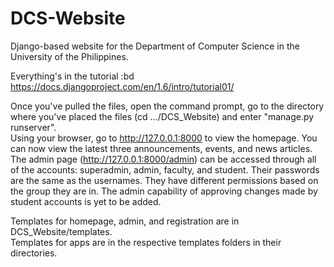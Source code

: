 DCS-Website
===========

Django-based website for the Department of Computer Science in the University of the Philippines.

Everything's in the tutorial :bd  
https://docs.djangoproject.com/en/1.6/intro/tutorial01/

Once you've pulled the files, open the command prompt, go to the directory where you've placed the files (cd .../DCS_Website) and enter "manage.py runserver".  
Using your browser, go to http://127.0.0.1:8000 to view the homepage. You can now view the latest three announcements, events, and news articles.
The admin page (http://127.0.0.1:8000/admin) can be accessed through all of the accounts: superadmin, admin, faculty, and student. Their passwords are the same as the usernames. They have different permissions based on the group they are in. The admin capability of approving changes made by student accounts is yet to be added.

Templates for homepage, admin, and registration are in DCS_Website/templates.  
Templates for apps are in the respective templates folders in their directories.